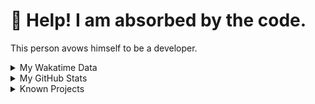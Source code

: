 # 🥺 Help! I am absorbed by the code. 

This person avows himself to be a developer.

<details>

<summary>My Wakatime Data</summary>

<!--START_SECTION:waka-->
![Lines of code](https://img.shields.io/badge/From%20Hello%20World%20I%27ve%20Written-7.4%20million%20lines%20of%20code-blue)

**🐱 My GitHub Data** 

> 📦 691.7 kB Used in GitHub's Storage 
 > 
> 🏆 1,095 Contributions in the Year 2023
 > 
> 🚫 Not Opted to Hire
 > 
> 📜 81 Public Repositories 
 > 
> 🔑 18 Private Repositories 
 > 
**I'm an Early 🐤** 

```text
🌞 Morning                1557 commits        ██████░░░░░░░░░░░░░░░░░░░   24.10 % 
🌆 Daytime                2646 commits        ██████████░░░░░░░░░░░░░░░   40.96 % 
🌃 Evening                2188 commits        ████████░░░░░░░░░░░░░░░░░   33.87 % 
🌙 Night                  69 commits          ░░░░░░░░░░░░░░░░░░░░░░░░░   01.07 % 
```
📅 **I'm Most Productive on Wednesday** 

```text
Monday                   746 commits         ███░░░░░░░░░░░░░░░░░░░░░░   11.55 % 
Tuesday                  1093 commits        ████░░░░░░░░░░░░░░░░░░░░░   16.92 % 
Wednesday                1111 commits        ████░░░░░░░░░░░░░░░░░░░░░   17.20 % 
Thursday                 876 commits         ███░░░░░░░░░░░░░░░░░░░░░░   13.56 % 
Friday                   967 commits         ████░░░░░░░░░░░░░░░░░░░░░   14.97 % 
Saturday                 902 commits         ███░░░░░░░░░░░░░░░░░░░░░░   13.96 % 
Sunday                   765 commits         ███░░░░░░░░░░░░░░░░░░░░░░   11.84 % 
```


**I Mostly Code in Go** 

```text
Go                       33 repos            █████████░░░░░░░░░░░░░░░░   35.11 % 
Python                   21 repos            ██████░░░░░░░░░░░░░░░░░░░   22.34 % 
HTML                     6 repos             ██░░░░░░░░░░░░░░░░░░░░░░░   06.38 % 
Dart                     2 repos             █░░░░░░░░░░░░░░░░░░░░░░░░   02.13 % 
TypeScript               1 repo              ░░░░░░░░░░░░░░░░░░░░░░░░░   01.06 % 
```




 Last Updated on 17/08/2023 01:07:55 UTC
<!--END_SECTION:waka-->

</details>

<details>
 
 <summary>My GitHub Stats</summary>

[![CDFMLR's github stats](https://github-readme-stats.vercel.app/api?username=cdfmlr&count_private=true&show_icons=true)](https://github.com/anuraghazra/github-readme-stats)
 
</details>

<details>

<summary>Known Projects</summary>

[![Star History Chart](https://api.star-history.com/svg?repos=cdfmlr/pyflowchart,cdfmlr/muvtuber,cdfmlr/crud,cdfmlr/murecom-verse-1,cdfmlr/murecom-intro&type=Date)](https://star-history.com/#cdfmlr/pyflowchart&cdfmlr/muvtuber&cdfmlr/crud&cdfmlr/murecom-verse-1&cdfmlr/murecom-intro&Date)

 </details>
